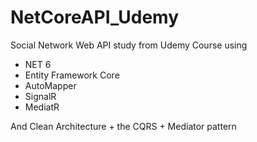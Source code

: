 # NetCoreAPI_Udemy
Social Network Web API study from Udemy Course using 
 - NET 6 
 - Entity Framework Core
 - AutoMapper
 - SignalR
 - MediatR 
 
And Clean Architecture + the CQRS + Mediator pattern
